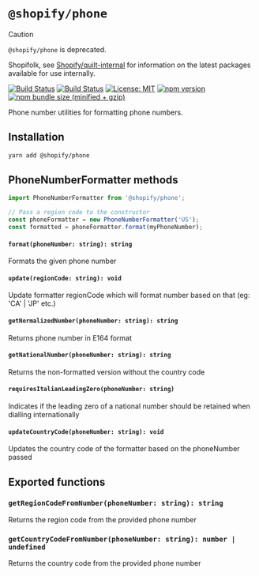 # `@shopify/phone`

> [!CAUTION]
>
> `@shopify/phone` is deprecated.
>
> Shopifolk, see
> [Shopify/quilt-internal](https://github.com/shopify/quilt-internal) for
> information on the latest packages available for use internally.

[![Build Status](https://github.com/Shopify/quilt/workflows/Node-CI/badge.svg?branch=main)](https://github.com/Shopify/quilt/actions?query=workflow%3ANode-CI)
[![Build Status](https://github.com/Shopify/quilt/workflows/Ruby-CI/badge.svg?branch=main)](https://github.com/Shopify/quilt/actions?query=workflow%3ARuby-CI)
[![License: MIT](https://img.shields.io/badge/License-MIT-green.svg)](LICENSE.md) [![npm version](https://badge.fury.io/js/%40shopify%2Fphone.svg)](https://badge.fury.io/js/%40shopify%2Fphone.svg) [![npm bundle size (minified + gzip)](https://img.shields.io/bundlephobia/minzip/@shopify/phone.svg)](https://img.shields.io/bundlephobia/minzip/@shopify/phone.svg)

Phone number utilities for formatting phone numbers.

## Installation

```bash
yarn add @shopify/phone
```

## PhoneNumberFormatter methods

```ts
import PhoneNumberFormatter from '@shopify/phone';

// Pass a region code to the constructor
const phoneFormatter = new PhoneNumberFormatter('US');
const formatted = phoneFormatter.format(myPhoneNumber);
```

#### `format(phoneNumber: string): string`

Formats the given phone number

#### `update(regionCode: string): void`

Update formatter regionCode which will format number based on that (eg: 'CA' | 'JP' etc.)

#### `getNormalizedNumber(phoneNumber: string): string`

Returns phone number in E164 format

#### `getNationalNumber(phoneNumber: string): string`

Returns the non-formatted version without the country code

#### `requiresItalianLeadingZero(phoneNumber: string)`

Indicates if the leading zero of a national number should be retained when dialling internationally

#### `updateCountryCode(phoneNumber: string): void`

Updates the country code of the formatter based on the phoneNumber passed

## Exported functions

### `getRegionCodeFromNumber(phoneNumber: string): string`

Returns the region code from the provided phone number

### `getCountryCodeFromNumber(phoneNumber: string): number | undefined`

Returns the country code from the provided phone number
